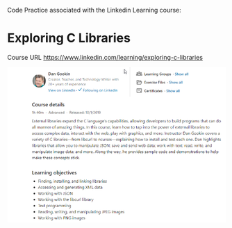 Code Practice associated with the Linkedin Learning course: 

# Exploring C Libraries

Course URL https://www.linkedin.com/learning/exploring-c-libraries

![Course Screenshot Landing Page](/2021-08-04_11-18-40.png)
